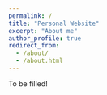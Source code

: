 ```yaml
---
permalink: /
title: "Personal Website"
excerpt: "About me"
author_profile: true
redirect_from: 
  - /about/
  - /about.html
---
```


To be filled!
